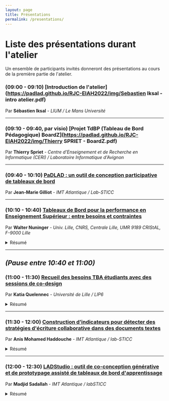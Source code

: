 ```yaml
---
layout: page
title: Présentations 
permalink: /presentations/
---
```

# Liste des présentations durant l'atelier
Un ensemble de participants invités donneront des présentations au cours de la première partie de l'atelier. 

### (09:00 - 09:10) [Introduction de l'atelier](https://padlad.github.io/RJC-EIAH2022/img/Sebastien Iksal - intro atelier.pdf)
Par **Sébastien Iksal** - *LIUM / Le Mans Université*

---
### (09:10 - 09:40, par visio) [Projet TdBP (Tableau de Bord Pédagogique) BoardZ](https://padlad.github.io/RJC-EIAH2022/img/Thierry SPRIET - BoardZ.pdf)
Par **Thierry Spriet** - *Centre d'Enseignement et de Recherche en Informatique (CERI) / Laboratoire Informatique d'Avignon*

---
### (09:40 - 10:10) [PaDLAD : un outil de conception participative de tableaux de bord](https://fr.slideshare.net/jm.gilliot/padlad-un-outil-de-conception-participative-de-tableaux-de-bord-dapprentissage)
Par **Jean-Marie Gilliot** - *IMT Atlantique / Lab-STICC*


---

### (10:10 - 10:40) [Tableaux de Bord pour la performance en Enseignement Supérieur : entre besoins et contraintes](https://padlad.github.io/RJC-EIAH2022/img/Nuninger-Atelier_TDB2022-mai11.pdf)
Par **Walter Nuninger** - *Univ. Lille, CNRS, Centrale Lille, UMR 9189 CRIStAL, F-9000 Lille*

<details>
<summary>Résumé</summary>
La performance en Enseignement Supérieur repose sur une offre de formation efficiente, inclusive et accessible tout au long de la vie. Elle doit intégrer l’expérience professionnelle individuelle dans la conception des parcours pour soutenir l’employabilité et les enjeux sociétaux (RSE). Les tableaux de bords prospectifs (TdBP) répondent à cette stratégie en alliant toutes les dimensions, dont la gestion des compétences. L’évolution du numérique et l’accès aux données en grand nombre est une opportunité au service de formations plus ouvertes qui suivent des parcours personnalisés en lien avec les financeurs (client, coût, processus). Les tableaux bords administratifs (TdBA) répondent à l’objectif du suivi et de qualité de la réalisation des formations (procédé). Lors de la réalisation diplômante, l’apprentissage doit pouvoir être mesuré. La performance d’apprentissage en situations formatives (activités pédagogiques dans le cours et/ou expérience professionnelle comme en alternance intégrative) demande à être discutée avec les parties prenantes : étudiants et apprenants acteurs, formateurs guidant et tuteurs experts accompagnants. Les tableaux de bords formatifs (TdBF) visualisent alors des indicateurs jugés pertinents dans le contexte. Les dispositifs basés sur le numériques, permettent de générer des traces qu’il convient de collecter, sélectionner et traiter pour comprendre et optimiser l’apprentissage. Les objectifs sont de complexité graduelle : depuis des jalons d’avancement (suivi du scénario et des activités), le guidage semi-automatique vers des ressources, la rétroaction sur l’activité ou le dispositif (régulation), et la facilitation de l’interaction de face-à-face dans le cadre du cours inversé et l’accompagnement (leviers à prioriser), pour aboutir à une évaluation partagée des compétences. Ce cadre ainsi défini, l’intérêt pour l’évaluation par les pairs est précisé. Enfin, un retour d’expérience est fait suite à un groupe de travail de tuteurs-accompagnant pour la conception d’une interface utile à leurs missions. Le but est de montrer l’intérêt de développer une visualisation adaptée au besoin avec les usagers, tout en soulignant les contraintes (RGPD) et difficultés liées à l’implantation lorsqu’elle est soutenue. En ouvrant ces perspectives, l’adaptation sera forcément locale pour un objectif d’usage clair qui modifie les pratiques professionnelles mais soutient l’interaction collective éthique dans une communauté de pratiques et une organisation apprenante. 
</details>

---
*(Pause entre 10:40 et 11:00)*
---

### (11:00 - 11:30) [Recueil des besoins TBA étudiants avec des sessions de co-design](https://view.genial.ly/627225446f4beb001852446f)
Par **Katia Quelennec** - *Université de Lille / LIP6*
<details>
<summary>Résumé</summary>
Ce retour d'expérience présentera le déroulement et les résultats des sessions de co-conception de TBA étudiants. Nous avons utilisé les outils PADDLE ou ePADDLE, en présentiel ou à distance avec des étudiants de profil variés (DUT MMI de Chambéry, 1ère année de licence en langue, 2ème et 5ème année de pharmacie de Lille).
</details>

---
### (11:30 - 12:00) [Construction d’indicateurs pour détecter des stratégies d'écriture collaborative dans des documents textes](https://padlad.github.io/RJC-EIAH2022/img/RJC2022_HADDOUCHE_DIAPOSITIVES.pdf)
Par **Anis Mohamed Haddouche** - *IMT Atlantique / lab-STICC*
<details>
<summary>Résumé</summary>
Lors de la conception des tableaux de bords, les enseignants demandent souvent des indicateurs pour suivre la collaboration entre les étudiants. Nos travaux nous ont conduits à élaborer des indicateurs pour détecter des stratégies d’écriture collaborative sur des documents textes. L’élaboration de ces indicateurs est difficile car il est nécessaire de combiner différents outils de traitement des données et de valider ces indicateurs. Cette présentation se focalise sur le processus de construction et de validation des ces indicateurs entre statisticiens et enseignants. 
</details>

---

### (12:00 - 12:30) [LADStudio : outil de co-conception générative et de prototypage assisté de tableaux de bord d'apprentissage](https://fr.slideshare.net/madjidsadallah/ladstudio-outil-de-coconception-gnrative-et-de-prototypage-assist-de-tableaux-de-bord-dapprentissage) 
Par **Madjid Sadallah** - *IMT Atlantique / labSTICC*

<details>
<summary>Résumé</summary>
LADStudio est une tentative pour concevoir un outil auteur de spécification déclarative et assistée de TBAs et de génération de prototypes intermédiaires. Se basant sur un espace de conception raffinée, son module de spécification permet de décrire le processus décisionnel visé. Aussi, une bibliothèque de composants de différentes granularité permet non seulement la réutilisation, mais aussi la capitalisation sur les tableaux de bord produits.
 </details>
 

